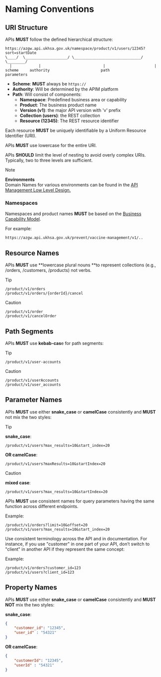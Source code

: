 # Naming Conventions

## URI Structure

APIs **MUST** follow the defined hierarchical structure:

```text
https://azgw.api.ukhsa.gov.uk/namespace/product/v1/users/12345?sort=startDate
\____/  \___________________/ \______________________________/ \________/
  |            |                            |                      |
scheme     authority                       path                parameters
```

- **Scheme**: **MUST** always be `https://`
- **Authority**: Will be determined by the APIM platform
- **Path**: Will consist of components:
  - **Namespace**: Predefined business area or capability
  - **Product**: The business product name
  - **Version (v1)**: the major API version with 'v' prefix
  - **Collection (users)**: the REST collection
  - **Resource (12345)**: The REST resource identifier

Each resource **MUST** be uniquely identifiable by a Uniform Resource Identifier (URI).

APIs **MUST** use lowercase for the entire URI.

APIs **SHOULD** limit the level of nesting to avoid overly complex URIs. Typically, two to three levels are sufficient.

> [!NOTE]
> **Environments**  
> Domain Names for various environments can be found in the [API Management Low Level Design.](https://confluence.collab.test-and-trace.nhs.uk/display/BRP/API+Management+Low+level+Design+-+MVP)

### Namespaces

Namespaces and product names **MUST** be based on the [Business Capability Model](https://confluence.collab.test-and-trace.nhs.uk/display/AT/Business+Capability+Model).

For example:

``` text
https://azgw.api.ukhsa.gov.uk/prevent/vaccine-management/v1/..
```

## Resource Names

APIs **MUST** use **lowercase plural nouns **to represent collections (e.g., /orders, /customers, /products) not verbs.

> [!TIP]
> 
> ``` text
> /product/v1/orders
> /product/v1/orders/{orderId}/cancel
> ```

> [!CAUTION]
>
> ``` text
> /product/v1/order
> /product/v1/cancelOrder
> ```

## Path Segments

APIs **MUST** use **kebab-cas**e for path segments:

> [!TIP]
>
> ``` text
> /product/v1/user-accounts
> ```

> [!CAUTION]
>
> ``` text
> /product/v1/userAccounts
> /product/v1/user_accounts
> ```

## Parameter Names

APIs **MUST** use either **snake_case** or **camelCase** consistently and **MUST** not mix the two styles:

> [!TIP]
> **snake_case**:
> 
> ``` text
> /product/v1/users?max_results=10&start_index=20
> ```
>
> **OR camelCase**:
>
> ``` text
> /product/v1/users?maxResults=10&startIndex=20
> ```

> [!CAUTION]
> **mixed case**:
>
> ``` text
> /product/v1/users?max_results=10&startIndex=20
> ```

APIs **MUST** use consistent names for query parameters having the same function across different endpoints.

Example:

``` text
/product/v1/orders?limit=10&offset=20
/product/v1/users?max_results=10&start_index=20
```

Use consistent terminology across the API and in documentation. For instance, if you use "customer" in one part of your API, don’t switch to "client" in another API if they represent the same concept:

Example:

``` text
/product/v1/orders?customer_id=123
/product/v1/users?client_id=123
```

## Property Names

APIs **MUST** use either **snake_case** or **camelCase** consistently and **MUST NOT** mix the two styles:

**snake_case**:

``` json
{
    "customer_id": "12345",
    "user_id" : "54321"
}
```

**OR camelCase**:

``` json
{
    "customerId": "12345",
    "userId" : "54321"
}
```
